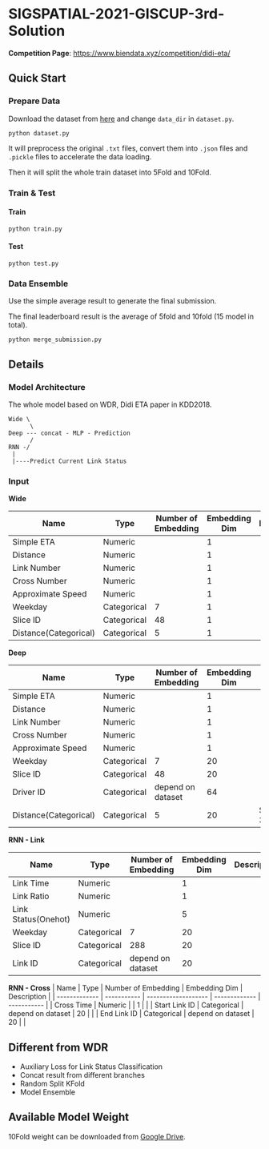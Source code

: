# SIGSPATIAL-2021-GISCUP-3rd-Solution

**Competition Page**: https://www.biendata.xyz/competition/didi-eta/

## Quick Start

### Prepare Data

Download the dataset from [here](https://www.biendata.xyz/competition/didi-eta/data/) and change `data_dir` in `dataset.py`.

```
python dataset.py
```

It will preprocess the original `.txt` files, convert them into `.json` files and `.pickle` files to accelerate the data loading.

Then it will split the whole train dataset into 5Fold and 10Fold.

### Train & Test

#### Train

```
python train.py
```

#### Test

```
python test.py
```

### Data Ensemble

Use the simple average result to generate the final submission.

The final leaderboard result is the average of 5fold and 10fold (15 model in total).

```
python merge_submission.py
```

## Details

### Model Architecture

The whole model based on WDR, Didi ETA paper in KDD2018.

```
Wide \
      \
Deep --- concat - MLP - Prediction
      /
RNN -/
 |
 |----Predict Current Link Status
```

### Input

**Wide**

| Name                  | Type        | Number of Embedding | Embedding Dim | Description |
| --------------------- | ----------- | ------------------- | ------------- | ----------- |
| Simple ETA            | Numeric     |                     | 1             |             |
| Distance              | Numeric     |                     | 1             |             |
| Link Number           | Numeric     |                     | 1             |             |
| Cross Number          | Numeric     |                     | 1             |             |
| Approximate Speed     | Numeric     |                     | 1             |             |
| Weekday               | Categorical | 7                   | 1             |             |
| Slice ID              | Categorical | 48                  | 1             |             |
| Distance(Categorical) | Categorical | 5                   | 1             |             |

**Deep**

| Name                  | Type        | Number of Embedding | Embedding Dim | Description          |
| --------------------- | ----------- | ------------------- | ------------- | -------------------- |
| Simple ETA            | Numeric     |                     | 1             |                      |
| Distance              | Numeric     |                     | 1             |                      |
| Link Number           | Numeric     |                     | 1             |                      |
| Cross Number          | Numeric     |                     | 1             |                      |
| Approximate Speed     | Numeric     |                     | 1             |                      |
| Weekday               | Categorical | 7                   | 20            |                      |
| Slice ID              | Categorical | 48                  | 20            |                      |
| Driver ID             | Categorical | depend on dataset   | 64            |                      |
| Distance(Categorical) | Categorical | 5                   | 20            | Split in 3/7/12/20km |

**RNN - Link**

| Name                | Type        | Number of Embedding | Embedding Dim | Description |
| ------------------- | ----------- | ------------------- | ------------- | ----------- |
| Link Time           | Numeric     |                     | 1             |             |
| Link Ratio          | Numeric     |                     | 1             |             |
| Link Status(Onehot) | Numeric     |                     | 5             |             |
| Weekday             | Categorical | 7                   | 20            |             |
| Slice ID            | Categorical | 288                 | 20            |             |
| Link ID             | Categorical | depend on dataset   | 20            |             |

**RNN - Cross**
| Name          | Type        | Number of Embedding | Embedding Dim | Description |
| ------------- | ----------- | ------------------- | ------------- | ----------- |
| Cross Time    | Numeric     |                     | 1             |             |
| Start Link ID | Categorical | depend on dataset   | 20            |             |
| End Link ID   | Categorical | depend on dataset   | 20            |             |


## Different from WDR
* Auxiliary Loss for Link Status Classification
* Concat result from different branches
* Random Split KFold
* Model Ensemble

## Available Model Weight

10Fold weight can be downloaded from [Google Drive](https://drive.google.com/drive/folders/12lk7hnlKcut6IAdtRdhGQunLamml84gz?usp=sharing).
